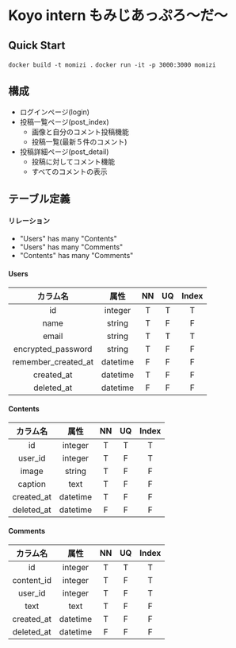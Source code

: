 # Koyo intern もみじあっぷろ〜だ〜

## Quick Start
`docker build -t momizi .`
`docker run -it -p 3000:3000 momizi`

## 構成
* ログインページ(login)
* 投稿一覧ページ(post_index)
    * 画像と自分のコメント投稿機能
    * 投稿一覧(最新５件のコメント)
* 投稿詳細ページ(post_detail)
    * 投稿に対してコメント機能
    * すべてのコメントの表示


## テーブル定義

#### リレーション
* "Users" has many "Contents"
* "Users" has many "Comments"
* "Contents" has many "Comments"

#### Users

|カラム名|属性|NN|UQ|Index|
|:--:|:--:|:--:|:--:|:--:|
|id|integer|T|T|T|
|name|string|T|F|F|
|email|string|T|T|T|
|encrypted_password|string|T|F|F|
|remember_created_at|datetime|F|F|F|
|created_at|datetime|T|F|F|
|deleted_at|datetime|F|F|F|


#### Contents

|カラム名|属性|NN|UQ|Index|
|:--:|:--:|:--:|:--:|:--:|
|id|integer|T|T|T|
|user_id|integer|T|F|T|
|image|string|T|F|F|
|caption|text|T|F|F|
|created_at|datetime|T|F|F|
|deleted_at|datetime|F|F|F|


#### Comments

|カラム名|属性|NN|UQ|Index|
|:--:|:--:|:--:|:--:|:--:|
|id|integer|T|T|T|
|content_id|integer|T|F|T|
|user_id|integer|T|F|T|
|text|text|T|F|F|
|created_at|datetime|T|F|F|
|deleted_at|datetime|F|F|F|
